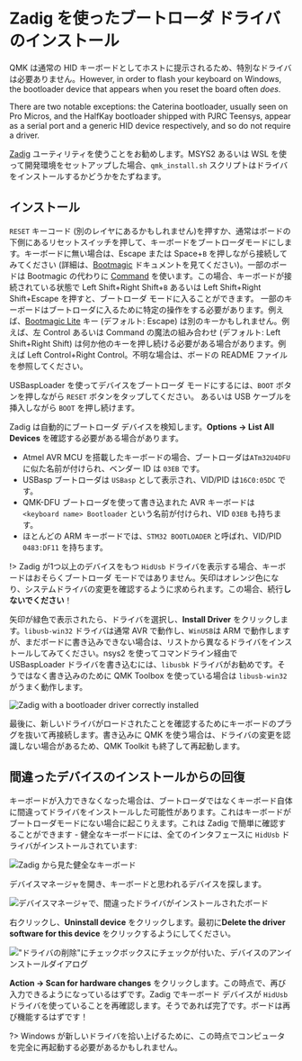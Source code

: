 # Zadig を使ったブートローダ ドライバのインストール

QMK は通常の HID キーボードとしてホストに提示されるため、特別なドライバは必要ありません。However, in order to flash your keyboard on Windows, the bootloader device that appears when you reset the board often *does*.

There are two notable exceptions: the Caterina bootloader, usually seen on Pro Micros, and the HalfKay bootloader shipped with PJRC Teensys, appear as a serial port and a generic HID device respectively, and so do not require a driver.

[Zadig](https://zadig.akeo.ie/) ユーティリティを使うことをお勧めします。MSYS2 あるいは WSL を使って開発環境をセットアップした場合、`qmk_install.sh` スクリプトはドライバをインストールするかどうかをたずねます。

## インストール

`RESET` キーコード (別のレイヤにあるかもしれません)を押すか、通常はボードの下側にあるリセットスイッチを押して、キーボードをブートローダモードにします。キーボードに無い場合は、Escape または Space+`B` を押しながら接続してみてください (詳細は、[Bootmagic](feature_bootmagic.md) ドキュメントを見てください)。一部のボードは Bootmagic の代わりに [Command](feature_command.md) を使います。この場合、キーボードが接続されている状態で Left Shift+Right Shift+`B` あるいは Left Shift+Right Shift+Escape を押すと、ブートローダ モードに入ることができます。
一部のキーボードはブートローダに入るために特定の操作をする必要があります。例えば、[Bootmagic Lite](feature_bootmagic.md#bootmagic-lite) キー (デフォルト: Escape) は別のキーかもしれません。例えば、左 Control あるいは Command の魔法の組み合わせ (デフォルト: Left Shift+Right Shift) は何か他のキーを押し続ける必要がある場合があります。例えば Left Control+Right Control。不明な場合は、ボードの README ファイルを参照してください。

USBaspLoader を使ってデバイスをブートローダ モードにするには、`BOOT` ボタンを押しながら `RESET` ボタンをタップしてください。
あるいは USB ケーブルを挿入しながら `BOOT` を押し続けます。

Zadig は自動的にブートローダ デバイスを検知します。**Options → List All Devices** を確認する必要がある場合があります。

- Atmel AVR MCU を搭載したキーボードの場合、ブートローダは`ATm32U4DFU`に似た名前が付けられ、ベンダー ID は `03EB` です。
- USBasp ブートローダは `USBasp` として表示され、VID/PID は`16C0:05DC` です。
- QMK-DFU ブートローダを使って書き込まれた AVR キーボードは `<keyboard name> Bootloader` という名前が付けられ、VID `03EB` も持ちます。
- ほとんどの ARM キーボードでは、`STM32 BOOTLOADER` と呼ばれ、VID/PID `0483:DF11` を持ちます。

!> Zadig が1つ以上のデバイスをもつ `HidUsb` ドライバを表示する場合、キーボードはおそらくブートローダ モードではありません。矢印はオレンジ色になり、システムドライバの変更を確認するように求められます。この場合、続行**しないでください**！

矢印が緑色で表示されたら、ドライバを選択し、**Install Driver** をクリックします。`libusb-win32` ドライバは通常 AVR で動作し、`WinUSB`は ARM で動作しますが、まだボードに書き込みできない場合は、リストから異なるドライバをインストールしてみてください。nsys2 を使ってコマンドライン経由で USBaspLoader ドライバを書き込むには、`libusbk` ドライバがお勧めです。そうではなく書き込みのために QMK Toolbox を使っている場合は `libusb-win32` がうまく動作します。

![Zadig with a bootloader driver correctly installed](https://i.imgur.com/b8VgXzx.png)

最後に、新しいドライバがロードされたことを確認するためにキーボードのプラグを抜いて再接続します。書き込みに QMK を使う場合は、ドライバの変更を認識しない場合があるため、QMK Toolkit も終了して再起動します。

## 間違ったデバイスのインストールからの回復

キーボードが入力できなくなった場合は、ブートローダではなくキーボード自体に間違ってドライバをインストールした可能性があります。これはキーボードがブートローダモードにない場合に起こりえます。これは Zadig で簡単に確認することができます - 健全なキーボードには、全てのインタフェースに `HidUsb` ドライバがインストールされています:

![Zadig から見た健全なキーボード](https://i.imgur.com/Hx0E5kC.png)

デバイスマネージャを開き、キーボードと思われるデバイスを探します。

![デバイスマネージャで、間違ったドライバがインストールされたボード](https://i.imgur.com/L3wvX8f.png)

右クリックし、**Uninstall device** をクリックします。最初に**Delete the driver software for this device** をクリックするようにしてください。

!["ドライバの削除"にチェックボックスにチェックが付いた、デバイスのアンインストールダイアログ](https://i.imgur.com/aEs2RuA.png)

**Action → Scan for hardware changes** をクリックします。この時点で、再び入力できるようになっているはずです。Zadig でキーボード デバイスが `HidUsb` ドライバを使っていることを再確認します。そうであれば完了です。ボードは再び機能するはずです！

?> Windows が新しいドライバを拾い上げるために、この時点でコンピュータを完全に再起動する必要があるかもしれません。
